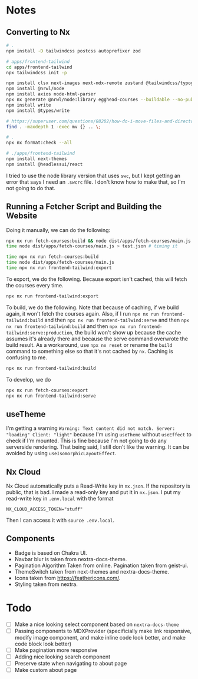 # Notes

## Converting to Nx

```bash
# .
npm install -D tailwindcss postcss autoprefixer zod

# apps/frontend-tailwind
cd apps/frontend-tailwind
npx tailwindcss init -p

npm install clsx next-images next-mdx-remote zustand @tailwindcss/typography
npm install @nrwl/node
npm install axios node-html-parser
npx nx generate @nrwl/node:library egghead-courses --buildable --no-publishable --strict --testEnvironment=node
npm install write
npm install @types/write

# https://superuser.com/questions/88202/how-do-i-move-files-and-directories-to-the-parent-folder-in-linux
find . -maxdepth 1 -exec mv {} .. \;

# .
npx nx format:check --all

# ./apps/frontend-tailwind
npm install next-themes
npm install @headlessui/react
```

I tried to use the node library version that uses `swc`, but I kept getting an error that says I need an `.swcrc` file.
I don't know how to make that, so I'm not going to do that.

## Running a Fetcher Script and Building the Website

Doing it manually, we can do the following:

```bash
npx nx run fetch-courses:build && node dist/apps/fetch-courses/main.js > test.json
time node dist/apps/fetch-courses/main.js > test.json # timing it

time npx nx run fetch-courses:build
time node dist/apps/fetch-courses/main.js
time npx nx run frontend-tailwind:export
```

To export, we do the following.
Because export isn't cached, this will fetch the courses every time.

```bash
npx nx run frontend-tailwind:export
```

To build, we do the following.
Note that because of caching,
if we build again, it won't fetch the courses again.
Also, if I run `npx nx run frontend-tailwind:build` and then `npx nx run frontend-tailwind:serve` and then `npx nx run frontend-tailwind:build` and then `npx nx run frontend-tailwind:serve:production`,
the build won't show up because the cache assumes it's already there and because the serve command overwrote the build result.
As a workaround, use `npx nx reset` or rename the `build` command to something else so that it's not cached by `nx`.
Caching is confusing to me.

```bash
npx nx run frontend-tailwind:build
```

To develop, we do

```bash
npx nx run fetch-courses:export
npx nx run frontend-tailwind:serve
```

## useTheme

I'm getting a warning `Warning: Text content did not match. Server: "loading" Client: "light"`
because I'm using `useTheme` without `useEffect` to check if I'm mounted.
This is fine because I'm not going to do any serverside rendering.
That being said, I still don't like the warning.
It can be avoided by using `useIsomorphicLayoutEffect`.

## Nx Cloud

Nx Cloud automatically puts a Read-Write key in `nx.json`.
If the repository is public, that is bad.
I made a read-only key and put it in `nx.json`.
I put my read-write key in `.env.local` with the format

```text
NX_CLOUD_ACCESS_TOKEN="stuff"
```

Then I can access it with `source .env.local`.

## Components

- Badge is based on Chakra UI.
- Navbar blur is taken from nextra-docs-theme.
- Pagination Algorithm Taken from online. Pagination taken from geist-ui.
- ThemeSwitch taken from next-themes and nextra-docs-theme.
- Icons taken from https://feathericons.com/.
- Styling taken from nextra.

# Todo

- [ ] Make a nice looking select component based on `nextra-docs-theme`
- [ ] Passing components to MDXProvider (specificially make link responsive, modify image component, and make inline code look better, and make code block look better)
- [ ] Make pagination more responsive
- [ ] Adding nice looking search component
- [ ] Preserve state when navigating to about page
- [ ] Make custom about page
